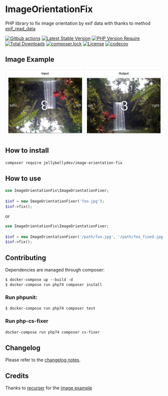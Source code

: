 # ImageOrientationFix

PHP library to fix image orientation by exif data with thanks to method [exif_read_data](http://it2.php.net/manual/en/function.exif-read-data.php)

[![Gitbub actions](https://github.com/JellyBellyDev/ImageOrientationFix/workflows/Build/badge.svg)](https://github.com/JellyBellyDev/ImageOrientationFix/actions)
[![Latest Stable Version](https://poser.pugx.org/jellybellydev/image-orientation-fix/v/stable)](https://packagist.org/packages/jellybellydev/image-orientation-fix)
[![PHP Version Require](http://poser.pugx.org/jellybellydev/image-orientation-fix/require/php)](https://packagist.org/packages/jellybellydev/image-orientation-fix)
[![Total Downloads](https://poser.pugx.org/jellybellydev/image-orientation-fix/downloads)](https://packagist.org/packages/jellybellydev/image-orientation-fix)
[![composer.lock](https://poser.pugx.org/jellybellydev/image-orientation-fix/composerlock)](https://packagist.org/packages/jellybellydev/image-orientation-fix)
[![License](https://poser.pugx.org/jellybellydev/image-orientation-fix/license)](https://packagist.org/packages/jellybellydev/image-orientation-fix)
[![codecov](https://codecov.io/gh/JellyBellyDev/ImageOrientationFix/branch/master/graph/badge.svg)](https://codecov.io/gh/JellyBellyDev/ImageOrientationFix)

## Image Example

![after](images/after_and_before.png)


## How to install

```bash
composer require jellybellydev/image-orientation-fix
```


## How to use

```php
use ImageOrientationFix\ImageOrientationFixer;

$iof = new ImageOrientationFixer('foo.jpg');
$iof->fix();
```
or
```php
use ImageOrientationFix\ImageOrientationFixer;

$iof = new ImageOrientationFixer('/path/foo.jpg', '/path/foo_fixed.jpg');
$iof->fix();
```

## Contributing

Dependencies are managed through composer:

```
$ docker-compose up --build -d
$ docker-compose run php74 composer install
```


### Run phpunit:

```
$ docker-compose run php74 composer test
```


### Run php-cs-fixer
``` bash
docker-compose run php74 composer cs-fixer
```


## Changelog

Please refer to the [changelog notes](CHANGELOG.md).


## Credits

Thanks to [recurser](https://github.com/recurser) for the [image example](https://github.com/recurser/exif-orientation-examples)
